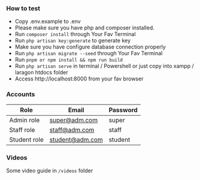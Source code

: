 ### How to test

- Copy .env.example to .env
- Please make sure you have php and composer installed.
- Run ```composer install``` through Your Fav Terminal
- Run ```php artisan key:generate``` to generate key
- Make sure you have configure database connection properly
- Run ```php artisan migrate --seed``` through Your Fav Terminal
- Run ```pnpm or npm install && npm run build```
- Run ```php artisan serve``` in terminal / Powershell or just copy into xampp / laragon htdocs folder
- Access http://localhost:8000 from your fav browser

### Accounts

| Role         | Email           | Password |
|--------------|-----------------|----------|
| Admin role   | super@adm.com   | super    |
| Staff role   | staff@adm.com   | staff    |
| Student role | student@adm.com | student  |

### Videos

Some video guide in `/videos` folder
